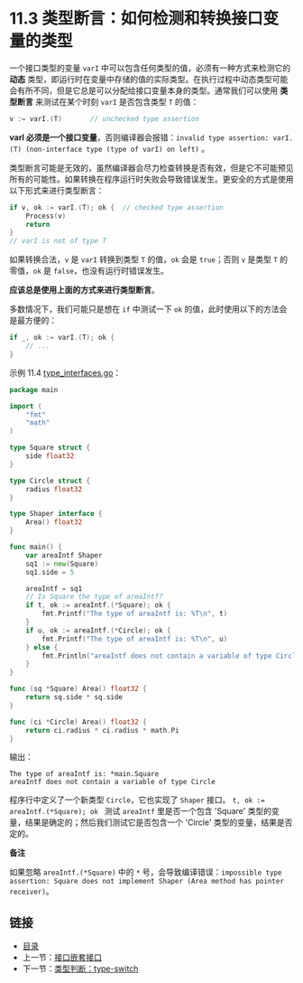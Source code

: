 # 11.3 类型断言：如何检测和转换接口变量的类型

一个接口类型的变量 `varI` 中可以包含任何类型的值，必须有一种方式来检测它的 **动态** 类型，即运行时在变量中存储的值的实际类型。在执行过程中动态类型可能会有所不同，但是它总是可以分配给接口变量本身的类型。通常我们可以使用 **类型断言** 来测试在某个时刻 `varI` 是否包含类型 `T` 的值：

```go
v := varI.(T)       // unchecked type assertion
```

**varI 必须是一个接口变量**，否则编译器会报错：`invalid type assertion: varI.(T) (non-interface type (type of varI) on left)` 。

类型断言可能是无效的，虽然编译器会尽力检查转换是否有效，但是它不可能预见所有的可能性。如果转换在程序运行时失败会导致错误发生。更安全的方式是使用以下形式来进行类型断言：

```go
if v, ok := varI.(T); ok {  // checked type assertion
    Process(v)
    return
}
// varI is not of type T
```

如果转换合法，`v` 是 `varI` 转换到类型 `T` 的值，`ok` 会是 `true`；否则 `v` 是类型 `T` 的零值，`ok` 是 `false`，也没有运行时错误发生。

**应该总是使用上面的方式来进行类型断言**。

多数情况下，我们可能只是想在 `if` 中测试一下 `ok` 的值，此时使用以下的方法会是最方便的：

```go
if _, ok := varI.(T); ok {
    // ...
}
```

示例 11.4 [type_interfaces.go](examples/chapter_11/type_interfaces.go)：

```go
package main

import (
	"fmt"
	"math"
)

type Square struct {
	side float32
}

type Circle struct {
	radius float32
}

type Shaper interface {
	Area() float32
}

func main() {
	var areaIntf Shaper
	sq1 := new(Square)
	sq1.side = 5

	areaIntf = sq1
	// Is Square the type of areaIntf?
	if t, ok := areaIntf.(*Square); ok {
		fmt.Printf("The type of areaIntf is: %T\n", t)
	}
	if u, ok := areaIntf.(*Circle); ok {
		fmt.Printf("The type of areaIntf is: %T\n", u)
	} else {
		fmt.Println("areaIntf does not contain a variable of type Circle")
	}
}

func (sq *Square) Area() float32 {
	return sq.side * sq.side
}

func (ci *Circle) Area() float32 {
	return ci.radius * ci.radius * math.Pi
}
```

输出：

    The type of areaIntf is: *main.Square
    areaIntf does not contain a variable of type Circle

程序行中定义了一个新类型 `Circle`，它也实现了 `Shaper` 接口。 `t, ok := areaIntf.(*Square); ok ` 测试 `areaIntf` 里是否一个包含 'Square' 类型的变量，结果是确定的；然后我们测试它是否包含一个 'Circle' 类型的变量，结果是否定的。

**备注**

如果忽略 `areaIntf.(*Square)` 中的 `*` 号，会导致编译错误：`impossible type assertion: Square does not implement Shaper (Area method has pointer receiver)`。

## 链接

- [目录](directory.md)
- 上一节：[接口嵌套接口](11.2.md)
- 下一节：[类型判断：type-switch](11.4.md)
